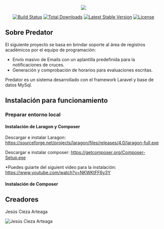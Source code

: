 <p align="center"><img src="https://laravel.com/assets/img/components/logo-laravel.svg"></p>

<p align="center">
<a href="https://travis-ci.org/laravel/framework"><img src="https://travis-ci.org/laravel/framework.svg" alt="Build Status"></a>
<a href="https://packagist.org/packages/laravel/framework"><img src="https://poser.pugx.org/laravel/framework/d/total.svg" alt="Total Downloads"></a>
<a href="https://packagist.org/packages/laravel/framework"><img src="https://poser.pugx.org/laravel/framework/v/stable.svg" alt="Latest Stable Version"></a>
<a href="https://packagist.org/packages/laravel/framework"><img src="https://poser.pugx.org/laravel/framework/license.svg" alt="License"></a>
</p>

## Sobre Predator

El siguiente proyecto se basa en brindar soporte al área de registros académicos por el equipo de programación:

- Envío masivo de Emails con un aplantilla predefinida para la notificaciones de cruces.
- Generación y comprobación de horarios para evaluaciones escritas.

Predator es un sistema desarrollado con el framework Laravel y base de datos MySql.

## Instalación para funcionamiento

### Preparar entorno local

#### Instalación de Laragon y Composer
  Descargar e instalar Laragon: https://sourceforge.net/projects/laragon/files/releases/4.0/laragon-full.exe
  
  Descargar e instalar composer: https://getcomposer.org/Composer-Setup.exe

  *Puedes guiarte del siguient video para la instalación: https://www.youtube.com/watch?v=NKWKtFF6y3Y

#### Instalación de Composer
  

## Creadores

Jesús Cieza Arteaga

![Jesús Cieza Arteaga](https://avatars2.githubusercontent.com/u/11559504?s=400&u=5ca91df78a6f7b92639ab03463cf096125a8f4b5&v=4  "Jesús Cieza Arteaga")
